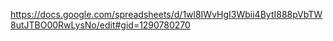 https://docs.google.com/spreadsheets/d/1wl8IWvHgI3Wbii4BytI888pVbTW8utJTBO00RwLysNo/edit#gid=1290780270